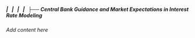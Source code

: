 ##### |   |   |   |   ├── Central Bank Guidance and Market Expectations in Interest Rate Modeling

*Add content here*